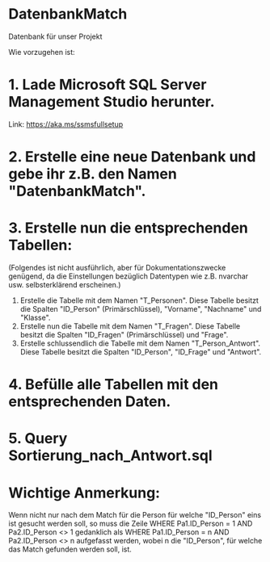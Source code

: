 # DatenbankMatch
Datenbank für unser Projekt

Wie vorzugehen ist:

# 1. Lade Microsoft SQL Server Management Studio herunter.
Link: https://aka.ms/ssmsfullsetup

# 2. Erstelle eine neue Datenbank und gebe ihr z.B. den Namen "DatenbankMatch".

# 3. Erstelle nun die entsprechenden Tabellen:

(Folgendes ist nicht ausführlich, aber für Dokumentationszwecke genügend, da die Einstellungen bezüglich Datentypen wie z.B. nvarchar usw. selbsterklärend erscheinen.)
1. Erstelle die Tabelle mit dem Namen "T_Personen". Diese Tabelle besitzt die Spalten "ID_Person" (Primärschlüssel), "Vorname", "Nachname" und "Klasse".
2. Erstelle nun die Tabelle mit dem Namen "T_Fragen". Diese Tabelle besitzt die Spalten "ID_Fragen" (Primärschlüssel) und "Frage".
3. Erstelle schlussendlich die Tabelle mit dem Namen "T_Person_Antwort". Diese Tabelle besitzt die Spalten "ID_Person", "ID_Frage" und "Antwort".

# 4. Befülle alle Tabellen mit den entsprechenden Daten.
# 5. Query Sortierung_nach_Antwort.sql

# Wichtige Anmerkung:

Wenn nicht nur nach dem Match für die Person für welche "ID_Person" eins ist gesucht werden soll, so muss die Zeile WHERE Pa1.ID_Person = 1 AND Pa2.ID_Person <> 1 gedanklich als 
WHERE Pa1.ID_Person = n AND Pa2.ID_Person <> n aufgefasst werden, wobei n die "ID_Person", für welche das Match gefunden werden soll, ist.  
